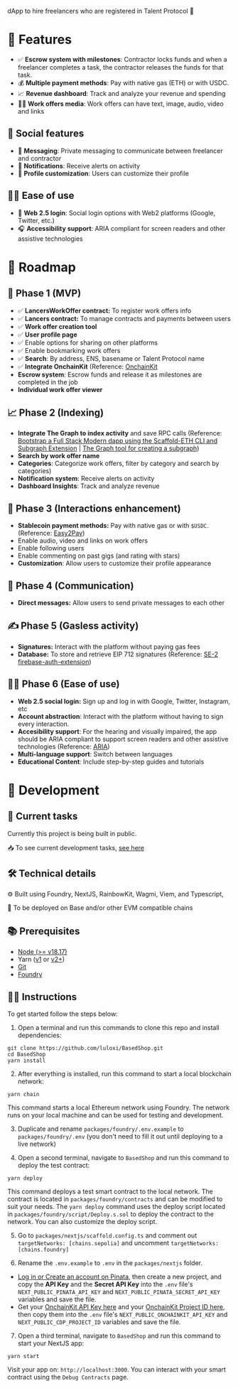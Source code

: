 dApp to hire freelancers who are registered in Talent Protocol 🌊

# 🌊 Features

- ✅ **Escrow system with milestones**: Contractor locks funds and when a freelancer completes a task, the contractor releases the funds for that task.
- 💰 **Multiple payment methods**: Pay with native gas (ETH) or with USDC.
- 📈 **Revenue dashboard**: Track and analyze your revenue and spending
- 🤹‍♂️ **Work offers media**: Work offers can have text, image, audio, video and links

## 👥 Social features

- 💌 **Messaging**: Private messaging to communicate between freelancer and contractor
- 🔔 **Notifications**: Receive alerts on activity
- 🎨 **Profile customization**: Users can customize their profile

## 👨‍🦽 Ease of use

- 📱 **Web 2.5 login**: Social login options with Web2 platforms (Google, Twitter, etc.)
- 🎧 **Accessibility support**: ARIA compliant for screen readers and other assistive technologies

# 🌊 Roadmap

## 🐣 Phase 1 (MVP)

- ✅ **LancersWorkOffer contract:** To register work offers info
- ✅ **Lancers contract:** To manage contracts and payments between users
- ✅ **Work offer creation tool**
- ✅ **User profile page**
- ✅ Enable options for sharing on other platforms
- ✅ Enable bookmarking work offers
- ✅ **Search**: By address, ENS, basename or Talent Protocol name
- ✅ **Integrate OnchainKit** (Reference: [OnchainKit](https://onchainkit.xyz/)
- **Escrow system**: Escrow funds and release it as milestones are completed in the job
- **Individual work offer viewer**

## 📈 Phase 2 (Indexing)

- **Integrate The Graph to index activity** and save RPC calls (Reference: [Bootstrap a Full Stack Modern dapp using the Scaffold-ETH CLI and Subgraph Extension](https://siddhantk08.hashnode.dev/bootstrap-a-full-stack-modern-dapp-using-the-scaffold-eth-cli-and-subgraph-extension) | [The Graph tool for creating a subgraph](https://thegraph.com/docs/en/developing/creating-a-subgraph/))
- **Search by work offer name**
- **Categories**: Categorize work offers, filter by category and search by categories)
- **Notification system**: Receive alerts on activity
- **Dashboard Insights**: Track and analyze revenue

## 💬 Phase 3 (Interactions enhancement)

- **Stablecoin payment methods:** Pay with native gas or with `$USDC`. (Reference: [Easy2Pay](https://github.com/luloxi/Easy2Pay))
- Enable audio, video and links on work offers
- Enable following users
- Enable commenting on past gigs (and rating with stars)
- **Customization**: Allow users to customize their profile appearance

## 💌 Phase 4 (Communication)

- **Direct messages:** Allow users to send private messages to each other

## ✍️ Phase 5 (Gasless activity)

- **Signatures:** Interact with the platform without paying gas fees
- **Database:** To store and retrieve EIP 712 signatures (Reference: [SE-2 firebase-auth-extension](https://github.com/ByteAtATime/firebase-auth-extension))

## 👨‍🦽 Phase 6 (Ease of use)

- **Web 2.5 social login:** Sign up and log in with Google, Twitter, Instagram, etc
- **Account abstraction**: Interact with the platform without having to sign every interaction.
- **Accesibility support**: For the hearing and visually impaired, the app should be ARIA compliant to support screen readers and other assistive technologies (Reference: [ARIA](https://developer.mozilla.org/en-US/docs/Web/Accessibility/ARIA))
- **Multi-language support**: Switch between languages
- **Educational Content**: Include step-by-step guides and tutorials

# 🌊 Development

## 📅 Current tasks

Currently this project is being built in public.

📥 To see current development tasks, [see here](https://trello.com/b/r6iJyZtR/basedshop)

## 🛠️ Technical details

⚙️ Built using Foundry, NextJS, RainbowKit, Wagmi, Viem, and Typescript,

🔗 To be deployed on Base and/or other EVM compatible chains

## 📚 Prerequisites

- [Node (>= v18.17)](https://nodejs.org/en/download/package-manager)
- Yarn ([v1](https://classic.yarnpkg.com/en/docs/install/#windows-stable) or [v2+](https://yarnpkg.com/getting-started/install))
- [Git](https://git-scm.com/downloads)
- [Foundry](https://book.getfoundry.sh/getting-started/installation)

## 👨‍🏫 Instructions

To get started follow the steps below:

1. Open a terminal and run this commands to clone this repo and install dependencies:

```
git clone https://github.com/luloxi/BasedShop.git
cd BasedShop
yarn install
```

2. After everything is installed, run this command to start a local blockchain network:

```
yarn chain
```

This command starts a local Ethereum network using Foundry. The network runs on your local machine and can be used for testing and development.

3. Duplicate and rename `packages/foundry/.env.example` to `packages/foundry/.env` (you don't need to fill it out until deploying to a live network)

4. Open a second terminal, navigate to `BasedShop` and run this command to deploy the test contract:

```
yarn deploy
```

This command deploys a test smart contract to the local network. The contract is located in `packages/foundry/contracts` and can be modified to suit your needs. The `yarn deploy` command uses the deploy script located in `packages/foundry/script/Deploy.s.sol` to deploy the contract to the network. You can also customize the deploy script.

5. Go to `packages/nextjs/scaffold.config.ts` and comment out `targetNetworks: [chains.sepolia]` and uncomment `targetNetworks: [chains.foundry]`

6. Rename the `.env.example` to `.env` in the `packages/nextjs` folder.

- [Log in or Create an account on Pinata](https://app.pinata.cloud/signin), then create a new project, and copy the **API Key** and the **Secret API Key** into the `.env` file's `NEXT_PUBLIC_PINATA_API_KEY` and `NEXT_PUBLIC_PINATA_SECRET_API_KEY` variables and save the file.
- Get your [OnchainKit API Key here](https://portal.cdp.coinbase.com/products/onchainkit) and your [OnchainKit Project ID here](https://portal.cdp.coinbase.com/projects/), then copy them into the `.env` file's `NEXT_PUBLIC_ONCHAINKIT_API_KEY` and `NEXT_PUBLIC_CDP_PROJECT_ID` variables and save the file.

7. Open a third terminal, navigate to `BasedShop` and run this command to start your NextJS app:

```
yarn start
```

Visit your app on: `http://localhost:3000`. You can interact with your smart contract using the `Debug Contracts` page.

